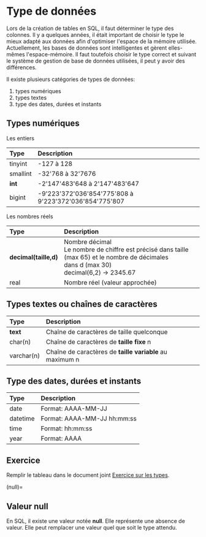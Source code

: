 <!-- Copyright 2024 Caroline Blank <caro@c-space.org> -->
<!-- SPDX-License-Identifier: CC-BY-NC-SA-4.0 -->

# Type de données

Lors de la création de tables en SQL, il faut déterminer le type des colonnes.
Il y a quelques années, il était important de choisir le type le mieux adapté
aux données afin d'optimiser l'espace de la mémoire utilisée. Actuellement, les
bases de données sont intelligentes et gèrent elles-mêmes l'espace-mémoire. Il
faut toutefois choisir le type correct et suivant le système de gestion de base
de données utilisées, il peut y avoir des différences.

Il existe plusieurs catégories de types de données:

1. types numériques
2. types textes
3. type des dates, durées et instants

## Types numériques

Les entiers

| Type | Description |
| :--- | :---------- |
| tinyint | -127 à 128 |
| smallint | -32'768 à 32'7676 |
| **int** | -2'147'483'648 à 2'147'483'647 |
| bigint | -9'223'372'036'854'775'808 à 9'223'372'036'854'775'807 |

Les nombres réels

| Type | Description |
| :--- | :---------- |
| **decimal(taille,d)** |  Nombre décimal <br> Le nombre de chiffre est précisé dans taille (max 65) et le nombre de décimales <br> dans d (max 30) <br> decimal(6,2) -> 2345.67 |
| real | Nombre réel (valeur approchée)|


## Types textes ou chaînes de caractères

| Type | Description |
| :--- | :---------- |
| **text** | Chaîne de caractères de taille quelconque |
| char(n) | Chaîne de caractères de **taille fixe** n |
| varchar(n) | Chaîne de caractères de **taille variable** au maximum n |


## Type des dates, durées et instants

| Type | Description |
| :--- | :---------- |
| date | Format: AAAA-MM-JJ |
| datetime | Format: AAAA-MM-JJ hh:mm:ss |
| time | Format: hh:mm:ss |
| year | Format: AAAA |

## Exercice

<!-- TODO: Remplacer le pdf par un pdf éditable avec ouverture directement dans
           le browser -->
Remplir le tableau dans le document joint [Exercice sur les types](./exercice-types.docx).

(null)=
## Valeur null

En SQL, il existe une valeur notée **null**. Elle représente une absence de
valeur. Elle peut remplacer une valeur quel que soit le type attendu.






